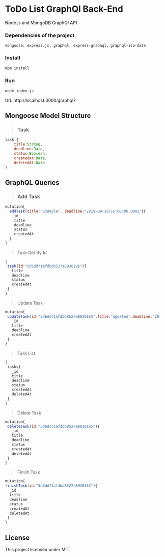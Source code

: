 
# ToDo List GraphQl Back-End

  

Node.js and MongoDB GraphQl API

### Dependencies of the project
```
mongoose, express.js, graphql, express-graphql, graphql-iso-date 
```
### Install

```bash
npm install
```
### Run
```bash
node index.js
```
Url: http://localhost:3000/graphql?

## Mongoose Model Structure
> ### Task
```javascript
task:{
	title:String,
	deadline:Date,
	status:Boolean,
	createdAt:Date,
	deletedAt:Date
}
```

  

## GraphQL Queries

> ### Add Task

```javascript
mutation{
  addTask(title:"Example", deadline:"2019-09-18T16:00:00.000Z"){
   _id
    title
    deadline
    status
    createdAt
  }
}
```
> Task Get By Id
 ``` javascript 
 {
  task(id:"5d6dd71afdbd8527a8930185"){
  	title
    deadline
    status
    createdAt
  }
}
 ```
 > Update Task 
 ```javascript
 mutation{
  updateTask(id:"5d6dd71afdbd8527a8930185",title:"updated",deadline:"2019-11-18T16:00:00.000Z"){
    _id
    title
    deadline
    createdAt
  }
}
 ```
> Task List
 ``` javascript 
{
  tasks{
	_id 
	title 
	deadline 
	status 
	createdAt 
	deletedAt
  }
}
 ```
 >Delete Task
 ``` javascript 
mutation{
  deleteTask(id:"5d6dd71afdbd8527a8930185"){
    _id
    title
    deadline
    status
    createdAt
    deletedAt
  }
}
 ```
 >Finish Task
 
  ``` javascript 
mutation{
  finishTask(id:"5d6dd71afdbd8527a8930185"){
    _id
    title
    deadline
    status
    createdAt
    deletedAt
   }
}
 ```
 
## License
This project licensed under MIT.
